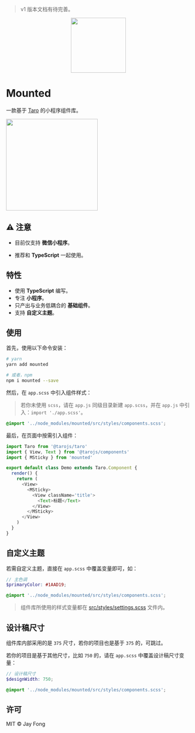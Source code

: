 > v1 版本文档有待完善。

<p align="center">
  <img src="https://raw.githubusercontent.com/fjc0k/mounted/master/assets/logo.png" width="150" />
</p>

# Mounted

一款基于 [Taro](https://github.com/NervJS/taro) 的小程序组件库。

<img src="https://raw.githubusercontent.com/fjc0k/mounted/master/assets/weapp.jpg?v=1" width="250" />

## ⚠ 注意

- 目前仅支持 **微信小程序**。

- 推荐和 **TypeScript** 一起使用。

## 特性

- 使用 **TypeScript** 编写。
- 专注 **小程序**。
- 只产出与业务低耦合的 **基础组件**。
- 支持 **自定义主题**。

## 使用

首先，使用以下命令安装：

```bash
# yarn
yarn add mounted

# 或者，npm
npm i mounted --save
```

然后，在 `app.scss` 中引入组件样式：

> 若你未使用 `scss`，请在 `app.js` 同级目录新建 `app.scss`，并在 `app.js` 中引入：`import './app.scss'`。

```scss
@import '../node_modules/mounted/src/styles/components.scss';
```

最后，在页面中按需引入组件：

```js
import Taro from '@tarojs/taro'
import { View, Text } from '@tarojs/components'
import { MSticky } from 'mounted'

export default class Demo extends Taro.Component {
  render() {
    return (
      <View>
        <MSticky>
          <View className='title'>
            <Text>标题</Text>
          </View>
        </MSticky>
      </View>
    )
  }
}
```

## 自定义主题

若需自定义主题，直接在 `app.scss` 中覆盖变量即可，如：

```scss
// 主色调
$primaryColor: #1AAD19;

@import '../node_modules/mounted/src/styles/components.scss';
```

> 组件库所使用的样式变量都在 [src/styles/settings.scss](https://github.com/fjc0k/mounted/blob/master/src/styles/settings.scss) 文件内。

## 设计稿尺寸

组件库内部采用的是 `375` 尺寸，若你的项目也是基于 `375` 的，可跳过。

若你的项目是基于其他尺寸，比如 `750` 的，请在 `app.scss` 中覆盖设计稿尺寸变量：

```scss
// 设计稿尺寸
$designWidth: 750;

@import '../node_modules/mounted/src/styles/components.scss';
```

## 许可

MIT © Jay Fong

